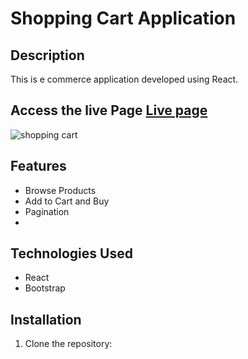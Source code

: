 # Shopping Cart Application



## Description

This is e commerce application  developed using React. 

## Access the live Page [Live page](https://praveenpsp97.github.io/ShoppingCart) 

![shopping cart](https://github.com/PraveenPSp97/ShoppingCart/assets/52876166/259c8568-f48f-421d-a651-2541a7cb2306)



## Features


- Browse Products
- Add to Cart and Buy
- Pagination
- 

## Technologies Used

- React
- Bootstrap


## Installation

1. Clone the repository:



